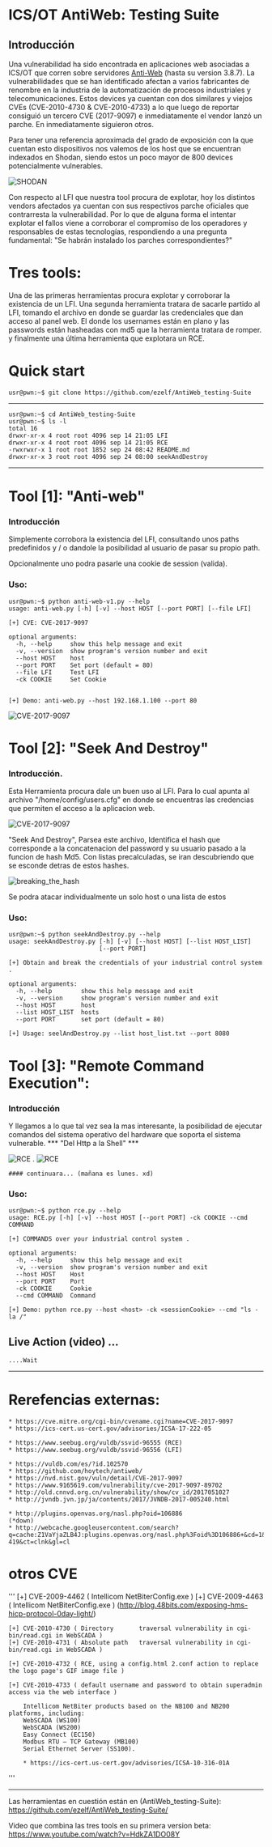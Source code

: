 # ICS/OT AntiWeb: Testing Suite

## Introducción 
Una vulnerabilidad ha sido encontrada en aplicaciones web asociadas a ICS/OT que corren sobre servidores [Anti-Web](https://github.com/hoytech/antiweb/) (hasta su version 3.8.7).
La vulnerabilidades que se han identificado  afectan a varios fabricantes de renombre en la industria de la automatización de procesos industriales y telecomunicaciones. Estos devices ya cuentan con dos similares y viejos CVEs (CVE-2010-4730 & CVE-2010-4733) a lo que luego de reportar consiguió un tercero CVE (2017-9097) e inmediatamente el vendor lanzó un parche. En inmediatamente siguieron otros. 

Para tener una referencia aproximada del grado de exposición con la que cuentan esto dispositivos nos valemos de los host que se encuentran indexados en Shodan, siendo estos un poco mayor de 800 devices potencialmente vulnerables. 

![SHODAN](screenshot/shodanSearch.png)

Con respecto al LFI que nuestra tool procura de explotar, hoy los distintos vendors afectados ya cuentan con sus respectivos parche oficiales que contrarresta la vulnerabilidad. Por lo que de alguna forma el intentar explotar el fallos viene a corroborar el compromiso de los operadores y responsables de estas tecnologías, respondiendo a una pregunta fundamental: "Se habrán instalado los parches correspondientes?" 

# Tres tools:
Una de las primeras herramientas procura explotar y corroborar la existencia de un LFI. Una segunda herramienta tratara de sacarle partido al LFI, tomando el archivo en donde se guardar las credenciales que dan acceso al panel web. El donde los usernames están en plano y las passwords están hasheadas con md5 que la herramienta tratara de romper.
y finalmente una última herramienta que explotara un RCE. 

# Quick start

	usr@pwn:~$ git clone https://github.com/ezelf/AntiWeb_testing-Suite

***
	usr@pwn:~$ cd AntiWeb_testing-Suite
	usr@pwn:~$ ls -l 
	total 16
	drwxr-xr-x 4 root root 4096 sep 14 21:05 LFI
	drwxr-xr-x 4 root root 4096 sep 14 21:05 RCE
	-rwxrwxr-x 1 root root 1852 sep 24 08:42 README.md
	drwxr-xr-x 3 root root 4096 sep 24 08:00 seekAndDestroy
***


# Tool [1]: "Anti-web" 
### Introducción
Simplemente corrobora la existencia del LFI, consultando unos paths predefinidos y / o dandole la posibilidad al usuario de pasar su propio path.

Opcionalmente uno podra pasarle una cookie de session (valida).

### Uso:

 	usr@pwn:~$ python anti-web-v1.py --help
	usage: anti-web.py [-h] [-v] --host HOST [--port PORT] [--file LFI]

	[+] CVE: CVE-2017-9097

	optional arguments:
	  -h, --help     show this help message and exit
	  -v, --version  show program's version number and exit
	  --host HOST    host
	  --port PORT    Set port (default = 80)
	  --file LFI     Test LFI
	  -ck COOKIE     Set Cookie


	[+] Demo: anti-web.py --host 192.168.1.100 --port 80

![CVE-2017-9097](screenshot/POC_LFI.png)





# Tool [2]: "Seek And Destroy"
### Introducción.
Esta Herramienta procura dale un buen uso al LFI. Para lo cual apunta al archivo "/home/config/users.cfg" en donde se encuentras las credencias que permiten el acceso a la aplicacion web. 

![CVE-2017-9097](screenshot/POC_LFI_2.png)

"Seek And Destroy", Parsea este archivo, Identifica el hash que corresponde a la concatenacion del password y su usuario pasado a la funcion de hash Md5.
Con listas precalculadas, se iran descubriendo que se esconde detras de estos hashes. 


![breaking_the_hash](screenshot/breaking_the_hash.png)

Se podra atacar individualmente un solo host o una lista de estos

### Uso:

	usr@pwn:~$ python seekAndDestroy.py --help
	usage: seekAndDestroy.py [-h] [-v] [--host HOST] [--list HOST_LIST]
	                         [--port PORT]

	[+] Obtain and break the credentials of your industrial control system .

	optional arguments:
	  -h, --help        show this help message and exit
	  -v, --version     show program's version number and exit
	  --host HOST       host
	  --list HOST_LIST  hosts
	  --port PORT       set port (default = 80)

	[+] Usage: seelAndDestroy.py --list host_list.txt --port 8080




# Tool [3]: "Remote Command Execution": 
### Introducción
Y llegamos a lo que tal vez sea la mas interesante, la posibilidad de ejecutar comandos del sistema operativo del hardware que soporta el sistema vulnerable. 
	 *** "Del Http a la Shell"  ***


![RCE](screenshot/rce-ps.png)
.
![RCE](screenshot/rce-ifconfig.png)


	#### continuara... (mañana es lunes. xd)



### Uso:

	usr@pwn:~$ python rce.py --help
	usage: RCE.py [-h] [-v] --host HOST [--port PORT] -ck COOKIE --cmd COMMAND

	[+] COMMANDS over your industrial control system .

	optional arguments:
	  -h, --help     show this help message and exit
	  -v, --version  show program's version number and exit
	  --host HOST    Host
	  --port PORT    Port
	  -ck COOKIE     Cookie
	  --cmd COMMAND  Command

	[+] Demo: python rce.py --host <host> -ck <sessionCookie> --cmd "ls -la /"

## Live Action (video) ...

	....Wait



***
# Rerefencias externas:
	* https://cve.mitre.org/cgi-bin/cvename.cgi?name=CVE-2017-9097
	* https://ics-cert.us-cert.gov/advisories/ICSA-17-222-05

	* https://www.seebug.org/vuldb/ssvid-96555 (RCE)
	* https://www.seebug.org/vuldb/ssvid-96556 (LFI)

	* https://vuldb.com/es/?id.102570
	* https://github.com/hoytech/antiweb/
	* https://nvd.nist.gov/vuln/detail/CVE-2017-9097
	* https://www.9165619.com/vulnerability/cve-2017-9097-89702 
	* http://old.cnnvd.org.cn/vulnerability/show/cv_id/2017051027
	* http://jvndb.jvn.jp/ja/contents/2017/JVNDB-2017-005240.html

	* http://plugins.openvas.org/nasl.php?oid=106886 				(*down)
	* http://webcache.googleusercontent.com/search?q=cache:Z1VaYjaZLB4J:plugins.openvas.org/nasl.php%3Foid%3D106886+&cd=1&hl=es-419&ct=clnk&gl=cl

# otros CVE

'''
	[+] CVE-2009-4462  (  Intellicom NetBiterConfig.exe )
	[+] CVE-2009-4463  (  Intellicom NetBiterConfig.exe )
	 (http://blog.48bits.com/exposing-hms-hicp-protocol-0day-light/)


	[+] CVE-2010-4730 ( Directory 		traversal vulnerability in cgi-bin/read.cgi in WebSCADA )
	[+] CVE-2010-4731 ( Absolute path 	traversal vulnerability in cgi-bin/read.cgi in WebSCADA )
	
	[+] CVE-2010-4732 ( RCE, using a config.html 2.conf action to replace the logo page's GIF image file )

	[+] CVE-2010-4733 ( default username and password to obtain superadmin access via the web interface )
		
		Intellicom NetBiter products based on the NB100 and NB200 platforms, including:
		WebSCADA (WS100)
		WebSCADA (WS200)
		Easy Connect (EC150)
		Modbus RTU – TCP Gateway (MB100)
		Serial Ethernet Server (SS100).
		
		* https://ics-cert.us-cert.gov/advisories/ICSA-10-316-01A
'''

***

Las herramientas en cuestión están en (AntiWeb_testing-Suite):
https://github.com/ezelf/AntiWeb_testing-Suite/


Video que combina las tres tools en su primera version beta:
https://www.youtube.com/watch?v=HdkZA1DO08Y

 
